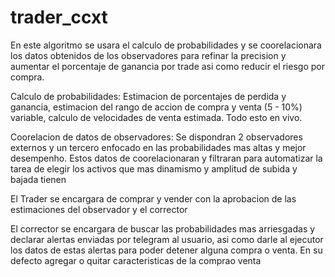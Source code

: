 # trader_ccxt

En este algoritmo se usara el calculo de probabilidades
y se coorelacionara los datos obtenidos de los observadores 
para refinar la precision y aumentar el porcentaje de ganancia por trade
asi como reducir el riesgo por compra.

Calculo de probabilidades: Estimacion de porcentajes de perdida y ganancia, 
estimacion del rango de accion de compra y venta (5 - 10%) variable, calculo 
de velocidades de venta estimada. Todo esto en vivo.

Coorelacion de datos de observadores: Se dispondran 2 observadores externos
y un tercero enfocado en las probabilidades mas altas y mejor desempenho. 
Estos datos de coorelacionaran y filtraran para automatizar la tarea de 
elegir los activos que mas dinamismo y amplitud de subida y bajada tienen

El Trader se encargara de comprar y vender con la aprobacion de las 
estimaciones del observador y el corrector

El corrector se encargara de buscar las probabilidades mas arriesgadas y 
declarar alertas enviadas por telegram al usuario, asi como darle al ejecutor
los datos de estas alertas para poder detener alguna compra o venta. 
En su defecto agregar o quitar caracteristicas de la comprao venta


